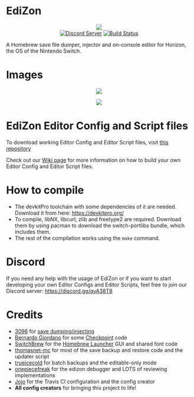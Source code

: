 # EdiZon
<p align="center"><img src="https://raw.githubusercontent.com/thomasnet-mc/EdiZon/master/icon.jpg"><br />
	<a href="https://discord.gg/qyA38T8"><img src="https://discordapp.com/api/guilds/465980502206054400/embed.png" alt="Discord Server" /></a>
  <a href="https://travis-ci.com/WerWolv98/EdiZon"><img src="https://travis-ci.com/WerWolv98/EdiZon.svg?branch=master" alt="Build Status" /></a>
</p>

A Homebrew save file dumper, injector and on-console editor for Horizon, the OS of the Nintendo Switch.

# Images
<p align="center"><img src="https://puu.sh/BvBBc/584e11a744.jpg"></p>
<p align="center"><img src="https://puu.sh/BvBCI/0d1f1e334e.jpg"></p>

# EdiZon Editor Config and Script files

To download working Editor Config and Editor Script files, visit [this repository](https://github.com/WerWolv98/EdiZon_ConfigsAndScripts/tree/master)

Check out our [Wiki page](https://github.com/thomasnet-mc/EdiZon/wiki) for more information on how to build your own Editor Config and Editor Script files.

# How to compile

- The devkitPro toolchain with some dependencies of it are needed. Download it from here: https://devkitpro.org/
- To compile, libNX, libcurl, zlib and freetype2 are required. Download them by using pacman to download the switch-portlibs bundle, which includes them.
- The rest of the compilation works using the `make` command.

# Discord
If you need any help with the usage of EdiZon or if you want to start developing your own Editor Configs and Editor Scripts, feel free to join our Discord server: https://discord.gg/qyA38T8

# Credits
- [3096](https://github.com/3096) for [save dumping/injecting](https://github.com/3096/nut)
- [Bernardo Giordano](https://github.com/BernardoGiordano) for some [Checkpoint](https://github.com/BernardoGiordano/Checkpoint) code
- [SwitchBrew](https://switchbrew.org/) for the [Homebrew Launcher](https://github.com/switchbrew/nx-hbmenu) GUI and shared font code
- [thomasnet-mc](https://github.com/thomasnet-mc/) for most of the save backup and restore code and the updater script
- [trueicecold](https://github.com/trueicecold) for batch backups and the editable-only mode
- [onepiecefreak](https://github.com/onepiecefreak3) for the edizon debugger and LOTS of reviewing implementations
- [Jojo](https://github.com/drdrjojo) for the Travis CI configuration and the config creator 
- **All config creators** for bringing this project to life!
